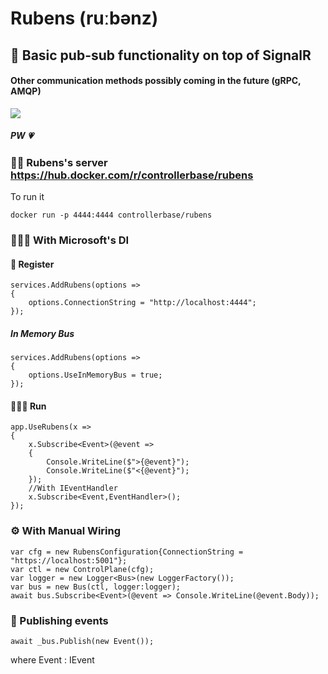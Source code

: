 # Rubens (ruːbənz)
## 📮 Basic pub-sub functionality on top of SignalR  
#### Other communication methods possibly coming in the future (gRPC, AMQP)
![](https://i.imgur.com/5qo5aQ0.png)
##### PW 💗
### 🐕‍🦺 Rubens's server https://hub.docker.com/r/controllerbase/rubens
To run it 
```
docker run -p 4444:4444 controllerbase/rubens 
```
### 🧙🏽‍♂️ With Microsoft's DI
#### 🥴 Register
```
services.AddRubens(options =>
{
    options.ConnectionString = "http://localhost:4444";
});
```
##### In Memory Bus
```
services.AddRubens(options =>
{
    options.UseInMemoryBus = true;
});
```
#### 🏌🏽‍♀️ Run
```
app.UseRubens(x =>
{
    x.Subscribe<Event>(@event =>
    {
        Console.WriteLine($">{@event}");
        Console.WriteLine($"<{@event}");
    });
    //With IEventHandler
    x.Subscribe<Event,EventHandler>();
});
```
### ⚙️ With Manual Wiring
```
var cfg = new RubensConfiguration{ConnectionString = "https://localhost:5001"};
var ctl = new ControlPlane(cfg);
var logger = new Logger<Bus>(new LoggerFactory());
var bus = new Bus(ctl, logger:logger);
await bus.Subscribe<Event>(@event => Console.WriteLine(@event.Body));
```
### 🥳 Publishing events
```
await _bus.Publish(new Event());
```
 where Event : IEvent
